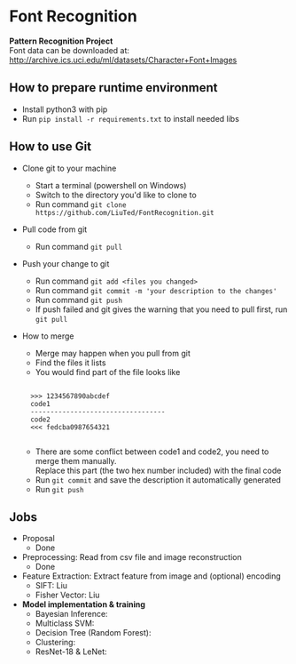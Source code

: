 # Font Recognition
**Pattern Recognition Project**  
Font data can be downloaded at: http://archive.ics.uci.edu/ml/datasets/Character+Font+Images

## How to prepare runtime environment
- Install python3 with pip
- Run `pip install -r requirements.txt` to install needed libs

## How to use Git
- Clone git to your machine
    - Start a terminal (powershell on Windows)
    - Switch to the directory you'd like to clone to
    - Run command `git clone https://github.com/LiuTed/FontRecognition.git`

- Pull code from git
    - Run command `git pull`

- Push your change to git
    - Run command `git add <files you changed>`
    - Run command `git commit -m 'your description to the changes'`
    - Run command `git push`
    - If push failed and git gives the warning that you need to pull first, run `git pull`

- How to merge
    - Merge may happen when you pull from git
    - Find the files it lists
    - You would find part of the file looks like  
    <pre><code>
    >>> 1234567890abcdef  
    code1
    ----------------------------------
    code2
    <<< fedcba0987654321
    </code></pre>
    - There are some conflict between code1 and code2, you need to merge them manually.  
    Replace this part (the two hex number included) with the final code
    - Run `git commit` and save the description it automatically generated
    - Run `git push`

## Jobs
- Proposal
    - Done
- Preprocessing: Read from csv file and image reconstruction
    - Done
- Feature Extraction: Extract feature from image and (optional) encoding
    - SIFT: Liu
    - Fisher Vector: Liu
- **Model implementation & training**
    - Bayesian Inference:
    - Multiclass SVM:
    - Decision Tree (Random Forest):
    - Clustering:
    - ResNet-18 & LeNet: